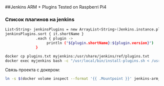 ##Jenkins ARM + Plugins
Tested on Raspberri Pi4

### Список плагинов на jenkins
```bash
List<String> jenkinsPlugins = new ArrayList<String>(Jenkins.instance.pluginManager.plugins);
jenkinsPlugins.sort { it.shortName }
              .each { plugin ->
                   println ("${plugin.shortName}:${plugin.version}")
              }
```

```bash
docker cp plugins.txt myjenkins:/usr/share/jenkins/ref/plugins.txt
docker exec myjenkins bash -c "/usr/local/bin/install-plugins.sh < /usr/share/jenkins/ref/plugins.txt"
```

Связь проекта c докером:
```bash
ln -s $(docker volume inspect --format '{{ .Mountpoint }}' jenkins-arm_jenkins_data) /var/jenkins_home
```
